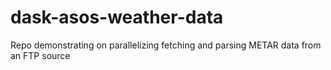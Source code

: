 # dask-asos-weather-data
Repo demonstrating on parallelizing fetching and parsing METAR data from an FTP source
